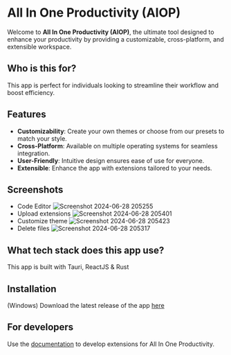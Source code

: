 
# All In One Productivity (AIOP)

Welcome to **All In One Productivity (AIOP)**, the ultimate tool designed to enhance your productivity by providing a customizable, cross-platform, and extensible workspace.

## Who is this for?
This app is perfect for individuals looking to streamline their workflow and boost efficiency.

## Features
- **Customizability**: Create your own themes or choose from our presets to match your style.
- **Cross-Platform**: Available on multiple operating systems for seamless integration.
- **User-Friendly**: Intuitive design ensures ease of use for everyone.
- **Extensible**: Enhance the app with extensions tailored to your needs.

## Screenshots
- Code Editor
![Screenshot 2024-06-28 205255](https://github.com/PrintN/All-In-One-Productivity/assets/127101769/c6288195-b670-4b58-baf9-087e1ce214ce)
- Upload extensions
![Screenshot 2024-06-28 205401](https://github.com/PrintN/All-In-One-Productivity/assets/127101769/218c74f4-b549-435d-8940-5957acad0b95)
- Customize theme
![Screenshot 2024-06-28 205423](https://github.com/PrintN/All-In-One-Productivity/assets/127101769/e7c44ead-c032-41e4-a92f-723e8826fc42)
- Delete files
![Screenshot 2024-06-28 205317](https://github.com/PrintN/All-In-One-Productivity/assets/127101769/d10ab94b-2cf6-46d0-a02d-86c83344a2d2)

## What tech stack does this app use?
This app is built with Tauri, ReactJS & Rust

## Installation
(Windows)
Download the latest release of the app <a href="https://github.com/PrintN/All-In-One-Productivity/releases">here</a>

## For developers
Use the <a href="https://printn.github.io/All-In-One-Productivity-Web" target="_blank">documentation</a> to develop extensions for All In One Productivity.
